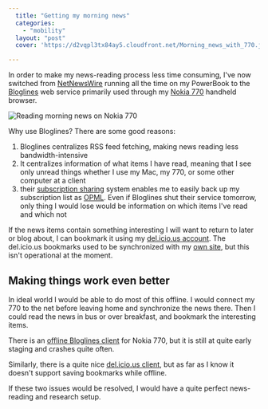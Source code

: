 ```yaml
---
  title: "Getting my morning news"
  categories: 
    - "mobility"
  layout: "post"
  cover: 'https://d2vqpl3tx84ay5.cloudfront.net/Morning_news_with_770.jpg'

---
```

In order to make my news-reading process less time consuming, I've now switched from [NetNewsWire][1] running all the time on my PowerBook to the [Bloglines][2] web service primarily used through my [Nokia 770][3] handheld browser.

![Reading morning news on Nokia 770](https://d2vqpl3tx84ay5.cloudfront.net/Morning_news_with_770.jpg)

Why use Bloglines? There are some good reasons:

1. Bloglines centralizes RSS feed fetching, making news reading less bandwidth-intensive
2. It centralizes information of what items I have read, meaning that I see only unread things whether I use my Mac, my 770, or some other computer at a client
3. their [subscription sharing][4] system enables me to easily back up my subscription list as [OPML][5]. Even if Bloglines shut their service tomorrow, only thing I would lose would be information on which items I've read and which not

If the news items contain something interesting I will want to return to later or blog about, I can bookmark it using my [del.icio.us account][6]. The del.icio.us bookmarks used to be synchronized with my [own site][7], but this isn't operational at the moment.

## Making things work even better

In ideal world I would be able to do most of this offline. I would connect my 770 to the net before leaving home and synchronize the news there. Then I could read the news in bus or over breakfast, and bookmark the interesting items.

There is an [offline Bloglines client][8] for Nokia 770, but it is still at quite early staging and crashes quite often. 

Similarly, there is a quite nice [del.icio.us client][9], but as far as I know it doesn't support saving bookmarks while offline.

If these two issues would be resolved, I would have a quite perfect news-reading and research setup.

[1]: http://ranchero.com/netnewswire/
[2]: http://www.bloglines.com/
[3]: http://bergie.iki.fi/blog/first-day-with-nokia-770/
[4]: http://www.bloglines.com/public/henribergius
[5]: http://www.opml.org/
[6]: http://del.icio.us/bergie
[7]: http://bergie.iki.fi/links/
[8]: http://maemo.org/maemowiki/ApplicationCatalog#head-f5fd38d322c743e76c58dea4d61e4bb4c2e571b6
[9]: http://maemo.org/maemowiki/ApplicationCatalog#head-c313741716395d0030415b985692f74b26dc717e
